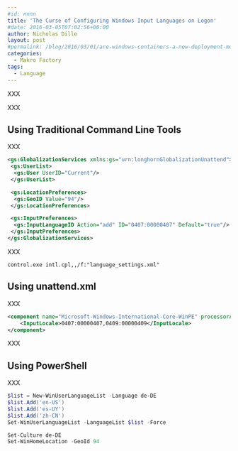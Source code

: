 ```yaml
---
#id: nnnn
title: 'The Curse of Configuring Windows Input Languages on Logon'
#date: 2016-03-05T07:02:56+00:00
author: Nicholas Dille
layout: post
#permalink: /blog/2016/03/01/are-windows-containers-a-new-deployment-model-for-end-user-applications/
categories:
  - Makro Factory
tags:
  - Language
---
```

XXX

<!--more-->

XXX

## Using Traditional Command Line Tools

XXX

```xml
<gs:GlobalizationServices xmlns:gs="urn:longhornGlobalizationUnattend">
 <gs:UserList>
  <gs:User UserID="Current"/>
 </gs:UserList>

 <gs:LocationPreferences>
  <gs:GeoID Value="94"/>
 </gs:LocationPreferences>

 <gs:InputPreferences>
  <gs:InputLanguageID Action="add" ID="0407:00000407" Default="true"/>
 </gs:InputPreferences>
</gs:GlobalizationServices>
```

XXX

`control.exe intl.cpl,,/f:"language_settings.xml"`

## Using unattend.xml

XXX

```xml
<component name="Microsoft-Windows-International-Core-WinPE" processorArchitecture="x86" publicKeyToken="31bf3856ad364e35" language="neutral" versionScope="nonSxS" xmlns:wcm="http://schemas.microsoft.com/WMIConfig/2002/State" xmlns:xsi="http://www.w3.org/2001/XMLSchema-instance">
    <InputLocale>0407:00000407,0409:00000409</InputLocale>
</component>
```

XXX

## Using PowerShell

XXX

```powershell
$list = New-WinUserLanguageList -Language de-DE
$list.Add('en-US')
$list.Add('es-UY')
$list.Add('zh-CN')
Set-WinUserLanguageList -LanguageList $list -Force

Set-Culture de-DE
Set-WinHomeLocation -GeoId 94
```